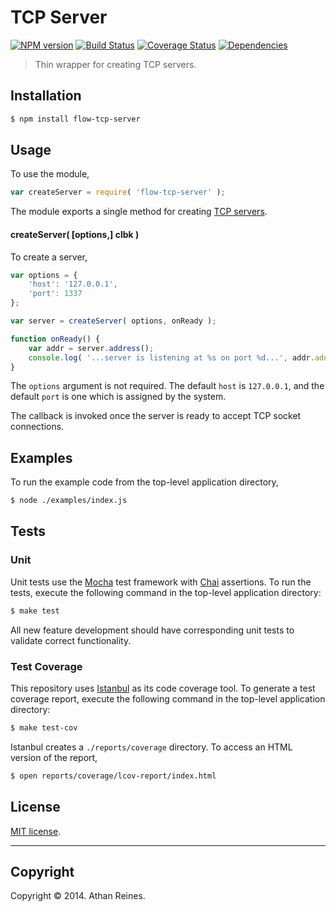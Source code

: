 TCP Server
===
[![NPM version][npm-image]][npm-url] [![Build Status][travis-image]][travis-url] [![Coverage Status][coveralls-image]][coveralls-url] [![Dependencies][dependencies-image]][dependencies-url]

> Thin wrapper for creating TCP servers.


## Installation

``` bash
$ npm install flow-tcp-server
```


## Usage

To use the module,

``` javascript
var createServer = require( 'flow-tcp-server' );
```

The module exports a single method for creating [TCP servers](http://nodejs.org/api/net.html#net_class_net_server).


#### createServer( [options,] clbk )

To create a server,

``` javascript
var options = {
	'host': '127.0.0.1',
	'port': 1337	
};

var server = createServer( options, onReady );

function onReady() {
	var addr = server.address();
	console.log( '...server is listening at %s on port %d...', addr.address, addr.port );
}
```

The `options` argument is not required. The default `host` is `127.0.0.1`, and the default `port` is one which is assigned by the system.

The callback is invoked once the server is ready to accept TCP socket connections.


## Examples

To run the example code from the top-level application directory,

``` bash
$ node ./examples/index.js
```


## Tests

### Unit

Unit tests use the [Mocha](http://mochajs.org/) test framework with [Chai](http://chaijs.com) assertions. To run the tests, execute the following command in the top-level application directory:

``` bash
$ make test
```

All new feature development should have corresponding unit tests to validate correct functionality.


### Test Coverage

This repository uses [Istanbul](https://github.com/gotwarlost/istanbul) as its code coverage tool. To generate a test coverage report, execute the following command in the top-level application directory:

``` bash
$ make test-cov
```

Istanbul creates a `./reports/coverage` directory. To access an HTML version of the report,

``` bash
$ open reports/coverage/lcov-report/index.html
```


## License

[MIT license](http://opensource.org/licenses/MIT). 


---
## Copyright

Copyright &copy; 2014. Athan Reines.


[npm-image]: http://img.shields.io/npm/v/flow-tcp-server.svg
[npm-url]: https://npmjs.org/package/flow-tcp-server

[travis-image]: http://img.shields.io/travis/flow-io/flow-tcp-server/master.svg
[travis-url]: https://travis-ci.org/flow-io/flow-tcp-server

[coveralls-image]: https://img.shields.io/coveralls/flow-io/flow-tcp-server/master.svg
[coveralls-url]: https://coveralls.io/r/flow-io/flow-tcp-server?branch=master

[dependencies-image]: http://img.shields.io/david/flow-io/flow-tcp-server.svg
[dependencies-url]: https://david-dm.org/flow-io/flow-tcp-server

[dev-dependencies-image]: http://img.shields.io/david/dev/flow-io/flow-tcp-server.svg
[dev-dependencies-url]: https://david-dm.org/dev/flow-io/flow-tcp-server

[github-issues-image]: http://img.shields.io/github/issues/flow-io/flow-tcp-server.svg
[github-issues-url]: https://github.com/flow-io/flow-tcp-server/issues
